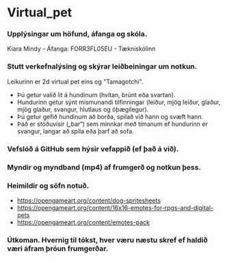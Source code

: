 # Virtual_pet

### Upplýsingar um höfund, áfanga og skóla.
Kiara Mindy - Áfanga: FORR3FL05EU - Tækniskólinn

### Stutt verkefnalýsing og skýrar leiðbeiningar um notkun.
Leikurinn er 2d virtual pet eins og "Tamagotchi".
- Þú getur valið lit á hundinum (hvítan, brúnt eða svartan).
- Hundurinn getur sýnt mismunandi tilfinningar (leiður, mjög leiður, glaður, mjög glaður, svangur, hlutlaus og óþægilegur).
- Þú getur gefið hundinum að borða, spilað við hann og svæft hann.
- Það er stöðuvísir („bar“) sem minnkar með tímanum ef hundurinn er svangur, langar að spila eða þarf að sofa.

### Vefslóð á GitHub sem hýsir vefappið (ef það á við).


### Myndir og myndband (mp4) af frumgerð og notkun þess.


### Heimildir og söfn notuð.
* https://opengameart.org/content/dog-spritesheets
* https://opengameart.org/content/16x16-emotes-for-rpgs-and-digital-pets
* https://opengameart.org/content/emotes-pack


### Útkoman. Hvernig til tókst, hver væru næstu skref ef haldið væri áfram þróun frumgerðar.

